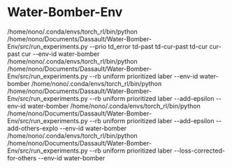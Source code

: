 # Water-Bomber-Env


/home/nono/.conda/envs/torch_rl/bin/python /home/nono/Documents/Dassault/Water-Bomber-Env/src/run_experiments.py  --prio td_error td-past td-cur-past td-cur cur-past cur --env-id water-bomber
/home/nono/.conda/envs/torch_rl/bin/python /home/nono/Documents/Dassault/Water-Bomber-Env/src/run_experiments.py  --rb uniform prioritized laber --env-id water-bomber
/home/nono/.conda/envs/torch_rl/bin/python /home/nono/Documents/Dassault/Water-Bomber-Env/src/run_experiments.py  --rb uniform prioritized laber --add-epsilon --env-id water-bomber
/home/nono/.conda/envs/torch_rl/bin/python /home/nono/Documents/Dassault/Water-Bomber-Env/src/run_experiments.py  --rb uniform prioritized laber --add-epsilon --add-others-explo --env-id water-bomber
/home/nono/.conda/envs/torch_rl/bin/python /home/nono/Documents/Dassault/Water-Bomber-Env/src/run_experiments.py  --rb uniform prioritized laber --loss-corrected-for-others --env-id water-bomber
